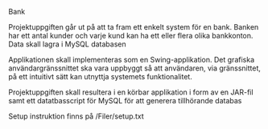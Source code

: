 Bank

Projektuppgiften går ut på att ta fram ett enkelt system för en
bank. Banken har ett antal kunder och varje kund kan ha
ett eller flera olika bankkonton. Data skall lagra i MySQL databasen

Applikationen skall implementeras som en Swing-applikation. Det grafiska 
användargränssnittet ska vara uppbyggt så att användaren, via gränssnittet,
på ett intuitivt sätt kan utnyttja systemets funktionalitet. 

Projektuppgiften skall resultera i en körbar applikation i form av
en JAR-fil samt ett datatbasscript för MySQL för att generera
tillhörande databas

Setup instruktion finns på /Filer/setup.txt



